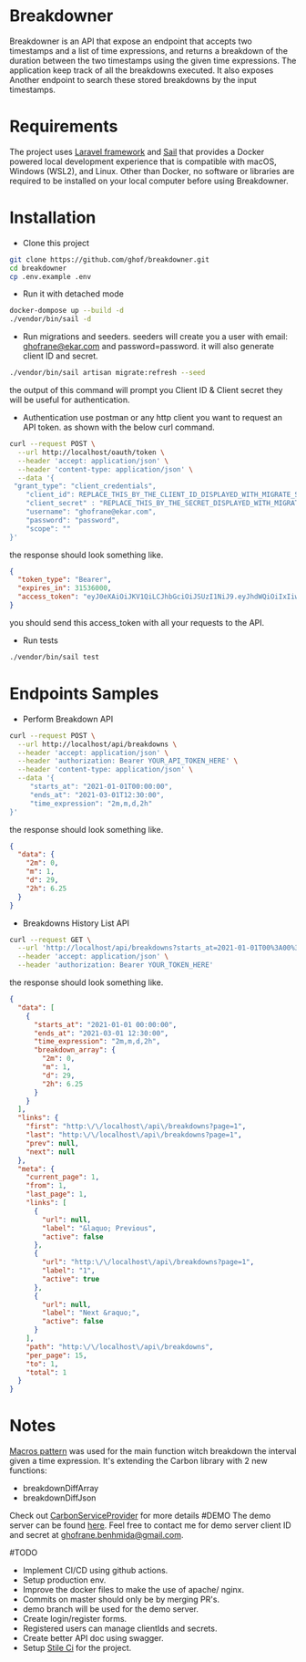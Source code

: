 
# Breakdowner

Breakdowner is an API that expose an endpoint that accepts two timestamps and a
list of time expressions, and returns a breakdown of the duration between the two timestamps
using the given time expressions. The application keep track of all the breakdowns
executed. It also exposes Another endpoint to search these
stored breakdowns by the input timestamps.
# Requirements
The project uses [Laravel framework](https://laravel.com/) and [Sail](https://laravel.com/docs/8.x/sail) that provides a Docker powered local development experience that is compatible with macOS, Windows (WSL2), and Linux. Other than Docker, no software or libraries are required to be installed on your local computer before using Breakdowner.
# Installation 

- Clone this project

```bash 
git clone https://github.com/ghof/breakdowner.git
cd breakdowner
cp .env.example .env
```
- Run it with detached mode

```bash 
docker-dompose up --build -d
./vendor/bin/sail -d
```
- Run migrations and seeders.
seeders will create you a user with email: ghofrane@ekar.com and password=password.
it will also generate client ID and secret. 
```bash 
./vendor/bin/sail artisan migrate:refresh --seed
```
the output of this command will prompt you Client ID & Client secret they will be useful for authentication.

- Authentication
use postman or any http client you want to request an API token.
as shown with the below curl command.
```bash 
curl --request POST \
  --url http://localhost/oauth/token \
  --header 'accept: application/json' \
  --header 'content-type: application/json' \
  --data '{
 "grant_type": "client_credentials",
    "client_id": REPLACE_THIS_BY_THE_CLIENT_ID_DISPLAYED_WITH_MIGRATE_SEED_COMMAND,
    "client_secret" : "REPLACE_THIS_BY_THE_SECRET_DISPLAYED_WITH_MIGRATE_SEED_COMMAND",
	"username": "ghofrane@ekar.com",
    "password": "password",
    "scope": ""
}'
```
the response should look something like.
```json
{
  "token_type": "Bearer",
  "expires_in": 31536000,
  "access_token": "eyJ0eXAiOiJKV1QiLCJhbGciOiJSUzI1NiJ9.eyJhdWQiOiIxIiwianRpIjoiZDU0Njc4MmI5MzZiMmI0Y2EzYjJhODM3MWI4ODNhYWVhYjkxOGEwN2I4YTc3NDUxNmJhNzBkN2VlZTU1MGZkODk3ZWQ5NmFlNDUzYWUxMGYiLCJpYXQiOjE2MjQxMTI5NzMuOTExNDksIm5iZiI6MTYyNDExMjk3My45MTE0OTQsImV4cCI6MTY1NTY0ODk3My45MDUyOTEsInN1YiI6IiIsInNjb3BlcyI6W119.OYj1zkTYKTKguk66efzogAUA546_YfrmUi6mSaKA2sYKJlXqwNNAlPHBmyDh6RnVgehTiCgHSN4pfxZM9BevgQqpry3yzAEYoyu0GwN3mEshARvpQee51fojRJDcDQXxbjzZMBmk2nsCSyFDxSrA_Sb2ZyZdc7YB83CJ41I6v0E9osbM-B_L8ZdEusU_XYBttOpGJUaf05-0G1cpaQxDVlO-fBdUyQTWXseprnmxousHbvnccWNN6sMXO8-tznEXApG2sj2qsMcthdUO7kzHbnZehM9uAxwUbzWccAnkyP5cNz5Vfnx4AWERA314BfOEMT0oXruzNxMOFnDe5-sR7c1QsnZCVSyFldPKem7idyJEtc-N7vYkwGwKMdlDs8p_lHI_8lWEgP-QYdW2bqtRyyoBK0NUbi-oEEx-6HeW8X8erYgIf-Pqu_370GZojtuCqqoUh_kQ2hT6HMRTNg4ByzYKDgFaAh-6ONpKfinDJ_Ko0xzEkEzfPPtCgBtkYEE3-e9B1vK1JHQnk3VohLhweI-QSm56dw7crqRUdbWAEOsGgz6-w7XCzfy7-cDIqejJRzq52WWtWE5h6go9c6jIUOIseeMkbn7XH-xFy204_T_GjHeod7-8uj9ScfwGzVepKKHO64XRDZiA7LgOyb8xl2PXArqqst09CRasyyoXGVk"
}
```
you should send this access_token with all your requests to the API.


- Run tests

```bash 
./vendor/bin/sail test
```
# Endpoints Samples
- Perform Breakdown API
```bash 
curl --request POST \
  --url http://localhost/api/breakdowns \
  --header 'accept: application/json' \
  --header 'authorization: Bearer YOUR_API_TOKEN_HERE' \
  --header 'content-type: application/json' \
  --data '{
     "starts_at": "2021-01-01T00:00:00",
     "ends_at": "2021-03-01T12:30:00",
     "time_expression": "2m,m,d,2h"
}'
```
the response should look something like.
```json
{
  "data": {
    "2m": 0,
    "m": 1,
    "d": 29,
    "2h": 6.25
  }
}
```
- Breakdowns History List API
```bash 
curl --request GET \
  --url 'http://localhost/api/breakdowns?starts_at=2021-01-01T00%3A00%3A00&ends_at=2021-03-01T12%3A30%3A00' \
  --header 'accept: application/json' \
  --header 'authorization: Bearer YOUR_TOKEN_HERE'
```
the response should look something like.
```json
{
  "data": [
    {
      "starts_at": "2021-01-01 00:00:00",
      "ends_at": "2021-03-01 12:30:00",
      "time_expression": "2m,m,d,2h",
      "breakdown_array": {
        "2m": 0,
        "m": 1,
        "d": 29,
        "2h": 6.25
      }
    }
  ],
  "links": {
    "first": "http:\/\/localhost\/api\/breakdowns?page=1",
    "last": "http:\/\/localhost\/api\/breakdowns?page=1",
    "prev": null,
    "next": null
  },
  "meta": {
    "current_page": 1,
    "from": 1,
    "last_page": 1,
    "links": [
      {
        "url": null,
        "label": "&laquo; Previous",
        "active": false
      },
      {
        "url": "http:\/\/localhost\/api\/breakdowns?page=1",
        "label": "1",
        "active": true
      },
      {
        "url": null,
        "label": "Next &raquo;",
        "active": false
      }
    ],
    "path": "http:\/\/localhost\/api\/breakdowns",
    "per_page": 15,
    "to": 1,
    "total": 1
  }
}
```
# Notes
[Macros pattern](https://tighten.co/blog/the-magic-of-laravel-macros/) was used for the main function witch breakdown the interval given a time expression. It's extending the Carbon library with 2 new functions:
- breakdownDiffArray
- breakdownDiffJson

Check out [CarbonServiceProvider](https://github.com/ghof/breakdowner/blob/master/app/Providers/CarbonServiceProvider.php) for more details
#DEMO
The demo server can be found [here](http://149.202.41.71/).
Feel free to contact me for demo server client ID and secret at ghofrane.benhmida@gmail.com. 

#TODO
- Implement CI/CD using github actions.
- Setup production env.
- Improve the docker files to make the use of apache/ nginx.
- Commits on master should only be by merging PR's.
- demo branch will be used for the demo server.
- Create login/register forms.
- Registered users can manage clientIds and secrets.
- Create better API doc using swagger.
- Setup [Stile Ci](https://styleci.io/) for the project.
